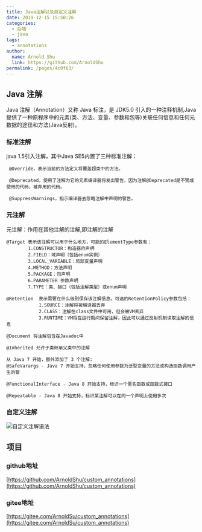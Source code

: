 ```yaml
---
title: Java注解以及自定义注解
date: 2019-12-15 15:50:26
categories:
  - 后端
  - java
tags:
  - annotations
author:
  name: Arnold Shu
  link: https://github.com/ArnoldShu
permalink: /pages/4c0f63/
---
```

## Java 注解
Java 注解（Annotation）又称 Java 标注，是 JDK5.0 引入的一种注释机制,Java提供了一种原程序中的元素(类、方法、变量、参数和包等)关联任何信息和任何元数据的途径和方法(Java反射)。

### 标准注解
java 1.5引入注解，其中Java SE5内置了三种标准注解：

     @Override，表示当前的方法定义将覆盖超类中的方法。
     
     @Deprecated，使用了注解为它的元素编译器将发出警告，因为注解@Deprecated是不赞成使用的代码，被弃用的代码。
     
     @SuppressWarnings，指示编译器去忽略注解中声明的警告。

### 元注解
元注解：作用在其他注解的注解,即注解的注解

    @Target 表示该注解可以用于什么地方，可能的ElementType参数有：
            1.CONSTRUCTOR：构造器的声明 
            2.FIELD：域声明（包括enum实例）
            3.LOCAL_VARIABLE：局部变量声明 
            4.METHOD：方法声明 
            5.PACKAGE：包声明 
            6.PARAMETER 参数声明 
            7.TYPE：类、接口（包括注解类型）或enum声明 

    @Retention  表示需要在什么级别保存该注解信息。可选的RetentionPolicy参数包括：
                1.SOURCE：注解将被编译器丢弃 
                2.CLASS：注解在class文件中可用，但会被VM丢弃 
                3.RUNTIME：VM将在运行期间保留注解，因此可以通过反射机制读取注解的信息
    
    @Document 将注解包含在Javadoc中 
    
    @Inherited 允许子类继承父类中的注解
     
    从 Java 7 开始，额外添加了 3 个注解:
    @SafeVarargs - Java 7 开始支持，忽略任何使用参数为泛型变量的方法或构造函数调用产生的警
    
    @FunctionalInterface - Java 8 开始支持，标识一个匿名函数或函数式接口
    
    @Repeatable - Java 8 开始支持，标识某注解可以在同一个声明上使用多次

### 自定义注解

![自定义注解语法](https://fastly.jsdelivr.net/gh/ArnoldShu/cdn/01.backend/011.Java/img.png)

## 项目
### github地址
[https://github.com/ArnoldShu/custom_annotations](https://github.com/ArnoldShu/custom_annotations)
### gitee地址
[https://gitee.com/ArnoldSu/custom_annotations](https://gitee.com/ArnoldSu/custom_annotations)










        
